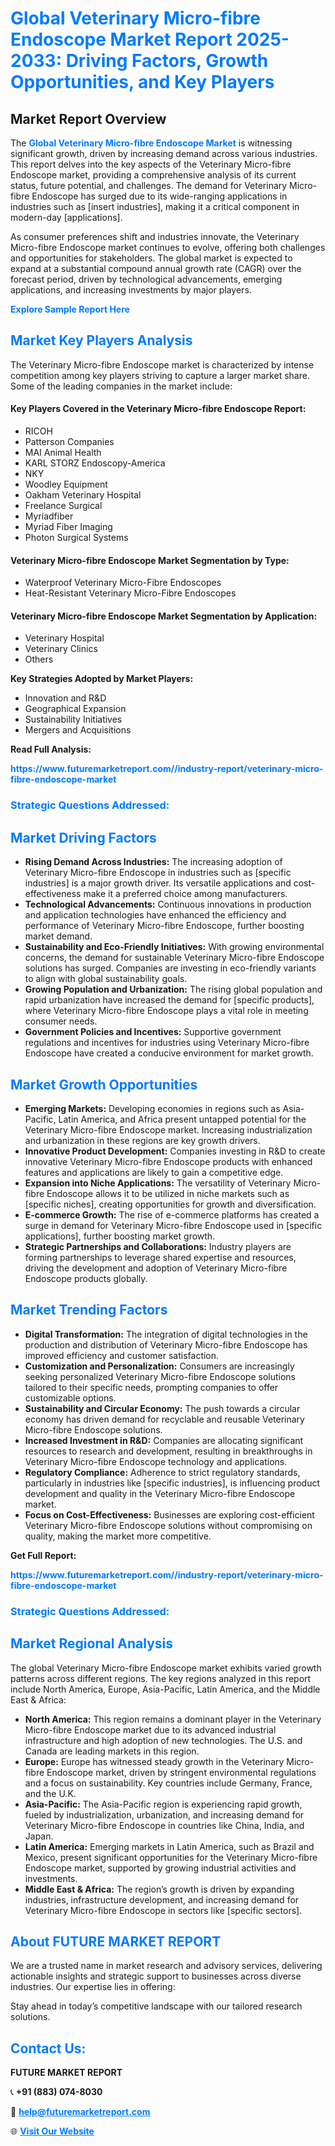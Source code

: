 <h1 style="color: #007BFF;">Global Veterinary Micro-fibre Endoscope Market Report 2025-2033: Driving Factors, Growth Opportunities, and Key Players</h1>

<section id="overview">
<h2>Market Report Overview</h2>
<p>The <a href="https://www.futuremarketreport.com//industry-report/veterinary-micro-fibre-endoscope-market" style="color: #007BFF; text-decoration: none;"><strong>Global Veterinary Micro-fibre Endoscope Market</strong></a> is witnessing significant growth, driven by increasing demand across various industries. This report delves into the key aspects of the Veterinary Micro-fibre Endoscope market, providing a comprehensive analysis of its current status, future potential, and challenges. The demand for Veterinary Micro-fibre Endoscope has surged due to its wide-ranging applications in industries such as [insert industries], making it a critical component in modern-day [applications].</p>
<p>As consumer preferences shift and industries innovate, the Veterinary Micro-fibre Endoscope market continues to evolve, offering both challenges and opportunities for stakeholders. The global market is expected to expand at a substantial compound annual growth rate (CAGR) over the forecast period, driven by technological advancements, emerging applications, and increasing investments by major players.</p>
</section>

<section id="overview">
<p><a href="https://www.futuremarketreport.com//request-sample/reportId=77513" style="color: #007BFF; text-decoration: none;"><strong>Explore Sample Report Here</strong></a></p>
</section>

<section id="key-players">
<h2 style="color: #007BFF;">Market Key Players Analysis</h2>
<p>The Veterinary Micro-fibre Endoscope market is characterized by intense competition among key players striving to capture a larger market share. Some of the leading companies in the market include:</p>
<h4>Key Players Covered in the Veterinary Micro-fibre Endoscope Report:</h4>
<ul><li>RICOH</li><li>Patterson Companies</li><li>MAI Animal Health</li><li>KARL STORZ Endoscopy-America</li><li>NKY</li><li>Woodley Equipment</li><li>Oakham Veterinary Hospital</li><li>Freelance Surgical</li><li>Myriadfiber</li><li>Myriad Fiber Imaging</li><li>Photon Surgical Systems</li></ul>
<h4>Veterinary Micro-fibre Endoscope Market Segmentation by Type:</h4>
<ul><li>Waterproof Veterinary Micro-Fibre Endoscopes</li><li>Heat-Resistant Veterinary Micro-Fibre Endoscopes</li></ul>

<h4>Veterinary Micro-fibre Endoscope Market Segmentation by Application:</h4>
<ul><li>Veterinary Hospital</li><li>Veterinary Clinics</li><li>Others</li></ul>
<p><strong>Key Strategies Adopted by Market Players:</strong></p>
<ul>
<li>Innovation and R&D</li>
<li>Geographical Expansion</li>
<li>Sustainability Initiatives</li>
<li>Mergers and Acquisitions</li>
</ul>
</section>

<section>
<p><strong>Read Full Analysis: </strong></p><a href="https://www.futuremarketreport.com//industry-report/veterinary-micro-fibre-endoscope-market" style="color: #007BFF; text-decoration: none;"><strong>https://www.futuremarketreport.com//industry-report/veterinary-micro-fibre-endoscope-market</strong></a>
<h3 style="color: #007BFF;">Strategic Questions Addressed:</h3>
</section>

<section id="driving-factors">
<h2 style="color: #007BFF;">Market Driving Factors</h2>
<ul>
<li><strong>Rising Demand Across Industries:</strong> The increasing adoption of Veterinary Micro-fibre Endoscope in industries such as [specific industries] is a major growth driver. Its versatile applications and cost-effectiveness make it a preferred choice among manufacturers.</li>
<li><strong>Technological Advancements:</strong> Continuous innovations in production and application technologies have enhanced the efficiency and performance of Veterinary Micro-fibre Endoscope, further boosting market demand.</li>
<li><strong>Sustainability and Eco-Friendly Initiatives:</strong> With growing environmental concerns, the demand for sustainable Veterinary Micro-fibre Endoscope solutions has surged. Companies are investing in eco-friendly variants to align with global sustainability goals.</li>
<li><strong>Growing Population and Urbanization:</strong> The rising global population and rapid urbanization have increased the demand for [specific products], where Veterinary Micro-fibre Endoscope plays a vital role in meeting consumer needs.</li>
<li><strong>Government Policies and Incentives:</strong> Supportive government regulations and incentives for industries using Veterinary Micro-fibre Endoscope have created a conducive environment for market growth.</li>
</ul>
</section>

<section id="growth-opportunities">
<h2 style="color: #007BFF;">Market Growth Opportunities</h2>
<ul>
<li><strong>Emerging Markets:</strong> Developing economies in regions such as Asia-Pacific, Latin America, and Africa present untapped potential for the Veterinary Micro-fibre Endoscope market. Increasing industrialization and urbanization in these regions are key growth drivers.</li>
<li><strong>Innovative Product Development:</strong> Companies investing in R&D to create innovative Veterinary Micro-fibre Endoscope products with enhanced features and applications are likely to gain a competitive edge.</li>
<li><strong>Expansion into Niche Applications:</strong> The versatility of Veterinary Micro-fibre Endoscope allows it to be utilized in niche markets such as [specific niches], creating opportunities for growth and diversification.</li>
<li><strong>E-commerce Growth:</strong> The rise of e-commerce platforms has created a surge in demand for Veterinary Micro-fibre Endoscope used in [specific applications], further boosting market growth.</li>
<li><strong>Strategic Partnerships and Collaborations:</strong> Industry players are forming partnerships to leverage shared expertise and resources, driving the development and adoption of Veterinary Micro-fibre Endoscope products globally.</li>
</ul>
</section>

<section id="trending-factors">
<h2 style="color: #007BFF;">Market Trending Factors</h2>
<ul>
<li><strong>Digital Transformation:</strong> The integration of digital technologies in the production and distribution of Veterinary Micro-fibre Endoscope has improved efficiency and customer satisfaction.</li>
<li><strong>Customization and Personalization:</strong> Consumers are increasingly seeking personalized Veterinary Micro-fibre Endoscope solutions tailored to their specific needs, prompting companies to offer customizable options.</li>
<li><strong>Sustainability and Circular Economy:</strong> The push towards a circular economy has driven demand for recyclable and reusable Veterinary Micro-fibre Endoscope solutions.</li>
<li><strong>Increased Investment in R&D:</strong> Companies are allocating significant resources to research and development, resulting in breakthroughs in Veterinary Micro-fibre Endoscope technology and applications.</li>
<li><strong>Regulatory Compliance:</strong> Adherence to strict regulatory standards, particularly in industries like [specific industries], is influencing product development and quality in the Veterinary Micro-fibre Endoscope market.</li>
<li><strong>Focus on Cost-Effectiveness:</strong> Businesses are exploring cost-efficient Veterinary Micro-fibre Endoscope solutions without compromising on quality, making the market more competitive.</li>
</ul>
</section>

<section>
<p><strong>Get Full Report: </strong></p><a href="https://www.futuremarketreport.com//industry-report/veterinary-micro-fibre-endoscope-market" style="color: #007BFF; text-decoration: none;"><strong>https://www.futuremarketreport.com//industry-report/veterinary-micro-fibre-endoscope-market</strong></a>
<h3 style="color: #007BFF;">Strategic Questions Addressed:</h3>
</section>


<section id="regional-analysis">
<h2 style="color: #007BFF;">Market Regional Analysis</h2>
<p>The global Veterinary Micro-fibre Endoscope market exhibits varied growth patterns across different regions. The key regions analyzed in this report include North America, Europe, Asia-Pacific, Latin America, and the Middle East & Africa:</p>
<ul>
<li><strong>North America:</strong> This region remains a dominant player in the Veterinary Micro-fibre Endoscope market due to its advanced industrial infrastructure and high adoption of new technologies. The U.S. and Canada are leading markets in this region.</li>
<li><strong>Europe:</strong> Europe has witnessed steady growth in the Veterinary Micro-fibre Endoscope market, driven by stringent environmental regulations and a focus on sustainability. Key countries include Germany, France, and the U.K.</li>
<li><strong>Asia-Pacific:</strong> The Asia-Pacific region is experiencing rapid growth, fueled by industrialization, urbanization, and increasing demand for Veterinary Micro-fibre Endoscope in countries like China, India, and Japan.</li>
<li><strong>Latin America:</strong> Emerging markets in Latin America, such as Brazil and Mexico, present significant opportunities for the Veterinary Micro-fibre Endoscope market, supported by growing industrial activities and investments.</li>
<li><strong>Middle East & Africa:</strong> The region’s growth is driven by expanding industries, infrastructure development, and increasing demand for Veterinary Micro-fibre Endoscope in sectors like [specific sectors].</li>
</ul>
</section>

<footer>
<h2 style="color: #007BFF;">About FUTURE MARKET REPORT</h2>
<p>We are a trusted name in market research and advisory services, delivering actionable insights and strategic support to businesses across diverse industries. Our expertise lies in offering:</p>

<p>Stay ahead in today’s competitive landscape with our tailored research solutions.</p>

<h2 style="color: #007BFF;">Contact Us:</h2>
<p><strong>FUTURE MARKET REPORT</strong></p>
<p>📞 <strong>+91 (883) 074-8030</strong></p>
<p>📧 <strong><a href="mailto:help@futuremarketreport.com" style="color: #007BFF;">help@futuremarketreport.com</a></strong></p>
<p>🌐 <strong><a href="https://www.futuremarketreport.com/" style="color: #007BFF;">Visit Our Website</a></strong></p>
</footer>